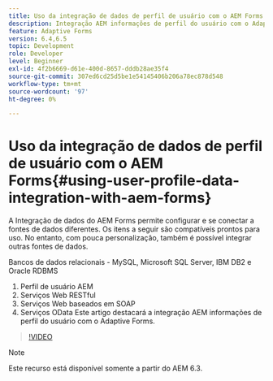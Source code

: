 ```yaml
---
title: Uso da integração de dados de perfil de usuário com o AEM Forms
description: Integração AEM informações de perfil do usuário com o Adaptive Forms
feature: Adaptive Forms
version: 6.4,6.5
topic: Development
role: Developer
level: Beginner
exl-id: 4f2b6669-d61e-400d-8657-dddb28ae35f4
source-git-commit: 307ed6cd25d5be1e54145406b206a78ec878d548
workflow-type: tm+mt
source-wordcount: '97'
ht-degree: 0%

---
```


# Uso da integração de dados de perfil de usuário com o AEM Forms{#using-user-profile-data-integration-with-aem-forms}

A Integração de dados do AEM Forms permite configurar e se conectar a fontes de dados diferentes. Os itens a seguir são compatíveis prontos para uso. No entanto, com pouca personalização, também é possível integrar outras fontes de dados.

Bancos de dados relacionais - MySQL, Microsoft SQL Server, IBM DB2 e Oracle RDBMS

1. Perfil de usuário AEM
1. Serviços Web RESTful
1. Serviços Web baseados em SOAP
1. Serviços OData Este artigo destacará a integração AEM informações de perfil do usuário com o Adaptive Forms.

>[!VIDEO](https://video.tv.adobe.com/v/17432/?quality=9&learn=on)

>[!NOTE]
>
>Este recurso está disponível somente a partir do AEM 6.3.
